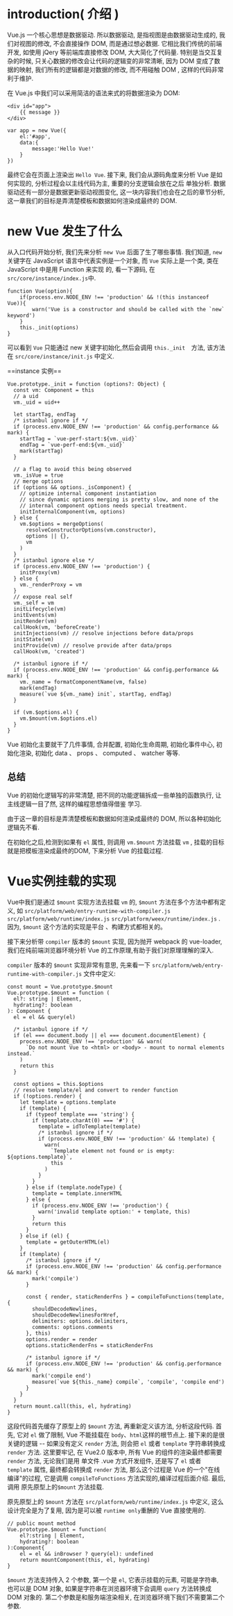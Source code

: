 # introduction( 介绍 )

Vue.js 一个核心思想是数据驱动. 所以数据驱动, 是指视图是由数据驱动生成的, 我们对视图的修改, 不会直接操作 DOM, 而是通过想必数据. 它相比我们传统的前端开发, 如使用 jQery 等前端库直接修改 DOM, 大大简化了代码量. 特别是当交互复杂的时候, 只关心数据的修改会让代码的逻辑变的非常清晰, 因为 DOM 变成了数据的映射, 我们所有的逻辑都是对数据的修改, 而不用碰触 DOM , 这样的代码非常利于维护.

在 Vue.js 中我们可以采用简洁的语法来式的将数据渲染为 DOM:
```
<div id="app">
	{{ message }}
</div>
```
```
var app = new Vue({
	el:'#app',
	data:{
		message:'Hello Vue!'
	}
})
```
最终它会在页面上渲染出 `Hello Vue`. 接下来, 我们会从源码角度来分析 Vue 是如何实现的, 分析过程会以主线代码为主, 重要的分支逻辑会放在之后 单独分析. 数据驱动还有一部分是数据更新驱动视图变化, 这一块内容我们也会在之后的章节分析, 这一章我们的目标是弄清楚模板和数据如何渲染成最终的 DOM.


# new Vue 发生了什么

从入口代码开始分析, 我们先来分析 `new Vue` 后面了生了哪些事情. 我们知道, `new`关键字在 JavaScript 语言中代表实例是一个对象, 而 `Vue` 实际上是一个类, 类在 JavaScript 中是用 Function 来实现 的, 看一下源码, 在 `src/core/instance/index.js`中.

```
function Vue(option){
	if(process.env.NODE_ENV !== 'production' && !(this instanceof Vue)){
		warn('Vue is a constructor and should be called with the `new`  keyword')
	}
	this._init(options)
}
```
可以看到 `Vue` 只能通过 new 关键字初始化,然后会调用 `this._init`　方法, 该方法在 `src/core/instance/init.js` 中定义.
 
 ==instance  实例==

```
Vue.prototype._init = function (options?: Object) {
  const vm: Component = this
  // a uid
  vm._uid = uid++

  let startTag, endTag
  /* istanbul ignore if */
  if (process.env.NODE_ENV !== 'production' && config.performance && mark) {
    startTag = `vue-perf-start:${vm._uid}`
    endTag = `vue-perf-end:${vm._uid}`
    mark(startTag)
  }

  // a flag to avoid this being observed
  vm._isVue = true
  // merge options
  if (options && options._isComponent) {
    // optimize internal component instantiation
    // since dynamic options merging is pretty slow, and none of the
    // internal component options needs special treatment.
    initInternalComponent(vm, options)
  } else {
    vm.$options = mergeOptions(
      resolveConstructorOptions(vm.constructor),
      options || {},
      vm
    )
  }
  /* istanbul ignore else */
  if (process.env.NODE_ENV !== 'production') {
    initProxy(vm)
  } else {
    vm._renderProxy = vm
  }
  // expose real self
  vm._self = vm
  initLifecycle(vm)
  initEvents(vm)
  initRender(vm)
  callHook(vm, 'beforeCreate')
  initInjections(vm) // resolve injections before data/props
  initState(vm)
  initProvide(vm) // resolve provide after data/props
  callHook(vm, 'created')

  /* istanbul ignore if */
  if (process.env.NODE_ENV !== 'production' && config.performance && mark) {
    vm._name = formatComponentName(vm, false)
    mark(endTag)
    measure(`vue ${vm._name} init`, startTag, endTag)
  }

  if (vm.$options.el) {
    vm.$mount(vm.$options.el)
  }
}
 ```
Vue 初始化主要就干了几件事情, 合并配置, 初始化生命周期, 初始化事件中心, 初始化渲染, 初始化 data 、 props 、 computed 、 watcher 等等.

## 总结
Vue 的初始化逻辑写的非常清楚, 把不同的功能逻辑拆成一些单独的函数执行, 让主线逻辑一目了然, 这样的编程思想值得借鉴 学习.

由于这一章的目标是弄清楚模板和数据如何渲染成最终的 DOM, 所以各种初始化逻辑先不看.

在初始化之后,检测到如果有 `el` 属性, 则调用 `vm.$mount` 方法挂载 `vm` , 挂载的目标就是把模板渲染成最终的DOM, 下来分析 Vue 的挂载过程.


# Vue实例挂载的实现 

Vue中我们是通过 `$mount` 实现方法去挂载 `vm` 的, `$mount` 方法在多个方法中都有定义, 如 `src/platform/web/entry-runtime-with-compiler.js` `src/platform/web/runtime/index.js` `src/platform/weex/runtime/index.js` . 因为, `$mount` 这个方法的实现是平台 、构建方式都相关的。 

接下来分析带 `compiler` 版本的 `$mount` 实现, 因为抛开 webpack 的 vue-loader, 我们在纯前端浏览器环境分析 Vue 的工作原理,有助于我们对原理理解的深入.

`compiler` 版本的 `$mount` 实现非常有意思, 先来看一下 `src/platform/web/entry-runtime-with-compiler.js` 文件中定义:

```
const mount = Vue.prototype.$mount
Vue.prototype.$mount = function (
  el?: string | Element,
  hydrating?: boolean
): Component {
  el = el && query(el)

  /* istanbul ignore if */
  if (el === document.body || el === document.documentElement) {
    process.env.NODE_ENV !== 'production' && warn(
      `Do not mount Vue to <html> or <body> - mount to normal elements instead.`
    )
    return this
  }

  const options = this.$options
  // resolve template/el and convert to render function
  if (!options.render) {
    let template = options.template
    if (template) {
      if (typeof template === 'string') {
        if (template.charAt(0) === '#') {
          template = idToTemplate(template)
          /* istanbul ignore if */
          if (process.env.NODE_ENV !== 'production' && !template) {
            warn(
              `Template element not found or is empty: ${options.template}`,
              this
            )
          }
        }
      } else if (template.nodeType) {
        template = template.innerHTML
      } else {
        if (process.env.NODE_ENV !== 'production') {
          warn('invalid template option:' + template, this)
        }
        return this
      }
    } else if (el) {
      template = getOuterHTML(el)
    }
    if (template) {
      /* istanbul ignore if */
      if (process.env.NODE_ENV !== 'production' && config.performance && mark) {
        mark('compile')
      }

      const { render, staticRenderFns } = compileToFunctions(template, {
        shouldDecodeNewlines,
        shouldDecodeNewlinesForHref,
        delimiters: options.delimiters,
        comments: options.comments
      }, this)
      options.render = render
      options.staticRenderFns = staticRenderFns

      /* istanbul ignore if */
      if (process.env.NODE_ENV !== 'production' && config.performance && mark) {
        mark('compile end')
        measure(`vue ${this._name} compile`, 'compile', 'compile end')
      }
    }
  }
  return mount.call(this, el, hydrating)
}
```

这段代码首先缓存了原型上的 `$mount` 方法, 再重新定义该方法, 分析这段代码. 首先, 它对 `el` 做了限制, Vue 不能挂载在 `body`、`html`这样的根节点上. 接下来的是很关键的逻辑 -- 如果没有定义 `render` 方法, 则会把 `el` 或者  `template` 字符串转换成 `render` 方法. 这里要牢记, 在 Vue2.0 版本中, 所有 Vue 的组件的渲染最终都需要 `render` 方法, 无论我们是用 单文件 .vue 方式开发组件, 还是写了 `el` 或者 `template` 属性, 最终都会转换成 `render` 方法, 那么这个过程是 Vue 的一个"在线编译"的过程, 它是调用 `compileToFunctions` 方法实现的,编译过程后面介绍. 最后, 调用 原先原型上的`$mount` 方法挂载.

原先原型上的 `$mount` 方法在 `src/platform/web/runtime/index.js` 中定义, 这么设计完全是为了复用, 因为是可以被 `runtime only`重酬的 Vue 直接使用的.

```
// public mount method
Vue.prototype.$mount = function(
	el?:string | Element,
	hydrating?: boolean
):Component{
	el = el && inBrowser ? query(el): undefined
	return mountComponent(this, el, hydrating)
}
```

`$mount` 方法支持传入 2 个参数, 第一个是 `el`, 它表示挂载的元素, 可能是字符串, 也可以是 DOM 对象, 如果是字符串在浏览器环境下会调用 `query` 方法转换成 DOM 对象的. 第二个参数是和服务端渲染相关, 在浏览器环境下我们不需要第二个参数.


